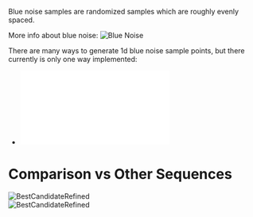 Blue noise samples are randomized samples which are roughly evenly spaced.

More info about blue noise:
![Blue Noise](../../../../doc/bluenoise.png)  

There are many ways to generate 1d blue noise sample points, but there currently is only one way implemented:
* ![Mitchell's Best Candidate](../../../../doc/bestcandidate.md)  

# Comparison vs Other Sequences

![BestCandidateRefined](../../../_1d/samples/blue_noise/Doc_CalculateDiscrepancy.png)  
![BestCandidateRefined](../../../_1d/samples/blue_noise/Doc_Quadratic.png)  
